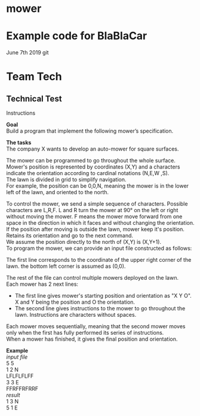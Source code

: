 # mower
# Example code for BlaBlaCar

June 7th 2019 git

# Team Tech
## Technical Test
Instructions

**Goal**  
Build a program that implement the following mower’s specification.

**The tasks**  
The company X wants to develop an auto-mower for square surfaces.

The mower can be programmed to go throughout the whole surface. Mower's position is represented by coordinates (X,Y) and a characters indicate the orientation according to cardinal notations (N,E,W ,S).  
The lawn is divided in grid to simplify navigation.  
For example, the position can be 0,0,N, meaning the mower is in the lower left of the lawn, and oriented to the north.  

To control the mower, we send a simple sequence of characters. Possible characters are L,R,F. L and R turn the mower at 90° on the left or right without moving the mower. F means the mower move forward from one space in the direction in which it faces and without changing the orientation.  
If the position after moving is outside the lawn, mower keep it's position. Retains its orientation and go to the next command.  
We assume the position directly to the north of (X,Y) is (X,Y+1).  
To program the mower, we can provide an input file constructed as follows:  

The first line corresponds to the coordinate of the upper right corner of the lawn. the bottom left corner is assumed as (0,0).

The rest of the file can control multiple mowers deployed on the lawn.  
Each mower has 2 next lines:  
- The first line gives mower's starting position and orientation as "X Y O". X and Y being the position and O the orientation.
- The second line gives instructions to the mower to go throughout the lawn. Instructions are characters without spaces.

Each mower moves sequentially, meaning that the second mower moves only when the first has fully performed its series of instructions.  
When a mower has finished, it gives the final position and orientation.  

**Example**  
*input file*  
5 5  
1 2 N  
LFLFLFLFF  
3 3 E  
FFRFFRFRRF  
*result*  
1 3 N  
5 1 E  

